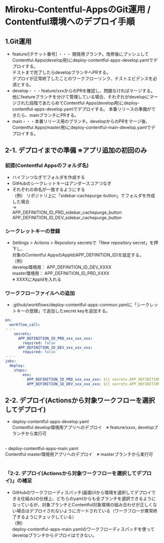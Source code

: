 # Miroku-Contentful-AppsのGit運用 / Contentful環境へのデプロイ手順

## 1.Git運用
- feature/[チケット番号] ・・・ 開発用ブランチ。改修後にプッシュしてContentful Apps(develop用)にdeploy-contentful-apps-develop.yamlでデプロイする。<br>
テストまで完了したらdevelopブランチへPRする。<br>
デプロイが正常終了したことのワークフローリンク、テストエビデンスを必須とする。
- develop・・・feature/xxxからのPRを確認し、問題なければマージする。<br>
他にfeatureブランチを分けて管理している場合、それぞれがdevelopにマージされた段階であたらめてContentful Apps(develop用)にdeploy-contentful-apps-develop.yamlでデプロイする。
本番リリースの準備ができたら、mainブランチにPRする。
- main・・・本番リリース用のブランチ。developからのPRをマージ後、Contentful Apps(master用)にdeploy-contentful-main-develop.yamlでデプロイする。


## 2-1. デプロイまでの準備 ※アプリ追加の初回のみ

### 前提(Contentful Appsのフォルダ名)
- ハイフンつなぎでフォルダを作成する
- GitHubのシークレットキーはアンダースコアつなぎ
- それぞれの命名が一致するようにする<br>
（例）
リポジトリ上に「sidebar-cachepurge-button」でフォルダを作成した場合<br>
-><br>
APP_DEFINITION_ID_PRD_sidebar_cachepurge_button
APP_DEFINITION_ID_DEV_sidebar_cachepurge_button

### シークレットキーの登録
- Settings > Actions > Repository secretsで「New repository secret」を押下し、<br>
  対象のContentful AppsのAppId(APP_DEFINITION_ID)を設定する。<br>
（例）<br>
develop環境用： APP_DEFINITION_ID_DEV_XXXX <br>
master環境用： APP_DEFINITION_ID_PRD_XXXX <br>
※ XXXXにAppIdを入れる

### ワークフローファイルへの追加
- .github/workflows/deploy-contentful-apps-common.yamlに「シークレットキーの登録」で追加したsecret keyを追加する。<br>
``` deploy-contentful-apps-common.yaml
on:
  workflow_call:
・・・
    secrets:
      APP_DEFINITION_ID_PRD_xxx_xxx_xxx:
        required: false
      APP_DEFINITION_ID_DEV_xxx_xxx_xxx:
        required: false
・・・
jobs:
  deploy:
    steps:
        env:
          APP_DEFINITION_ID_PRD_xxx_xxx_xxx: ${{ secrets.APP_DEFINITION_ID_PRD_xxx_xxx_xxx }}
          APP_DEFINITION_ID_DEV_xxx_xxx_xxx: ${{ secrets.APP_DEFINITION_ID_DEV_xxx_xxx_xxx }}
```

## 2-2. デプロイ(Actionsから対象ワークフローを選択してデプロイ)
- deploy-contentful-apps-develop.yaml<br>
Contentful develop環境用アプリへのデプロイ　※ feature/xxxx, developブランチから実行可
<br>
- deploy-contentful-apps-main.yaml<br>
Contentful master環境用アプリへのデプロイ　※ masterブランチから実行可
<br>
<br>

### 「2-2. デプロイ(Actionsから対象ワークフローを選択してデプロイ)」の補足
- GitHubのワークフローディスパッチ(画面UIから環境を選択してデプロイできる仕組み)の仕様上、どちらのyamlからも全ブランチを選択できるようになっているが、対象ブランチとContentful対象環境の組み合わせが正しくない場合はデプロイされないようにガードされている（ワークフローが異常終了するようにチェックしている） <br>
（例）<br>
deploy-contentful-apps-main.yamlのワークフローディスパッチを使ってdevelopブランチからデプロイはできない。

